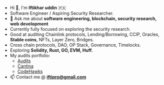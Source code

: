 - Hi 👋, I'm **Iftikhar uddin** 🇵🇰
- Software Engineer / Aspiring Security Researcher.
- 💬 Ask me about **software engineering, blockchain, security research, web development**
- Currently fully focused on exploring the security research.
- Good at auditing Chainlink protocols, Lending/Borrowing, CCIP, Oracles, **Stable coins**, NFTs, Layer Zero, Bridges.
- Cross chain protocols, DAO, OP Stack, Governance, Timelocks.
- Exploring **Solidity, Rust, GO, EVM, Huff**.
- My audits portfolio:
  - [Audits](https://github.com/iftikharuddin/audit-reports)
  - [Cantina](https://cantina.xyz/u/0xTheBlackPanther)
  - [CodeHawks](https://www.codehawks.com/profile/clnca1ftl0000lf08bfytq099)
- 📫 Contact me @ **iftipro@gmail.com**





